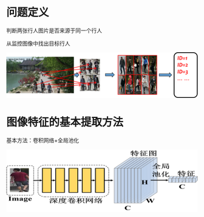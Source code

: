 # 问题定义

判断两张行人图片是否来源于同一个行人

从监控图像中找出目标行人

![image](/img/1.png)



# 图像特征的基本提取方法

基本方法：卷积网络+全局池化

![image](/img/2.png)

